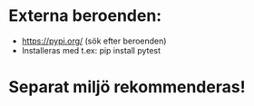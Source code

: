 # Externa beroenden:

- https://pypi.org/ (sök efter beroenden)
- Installeras med t.ex: pip install pytest

# Separat miljö rekommenderas!


